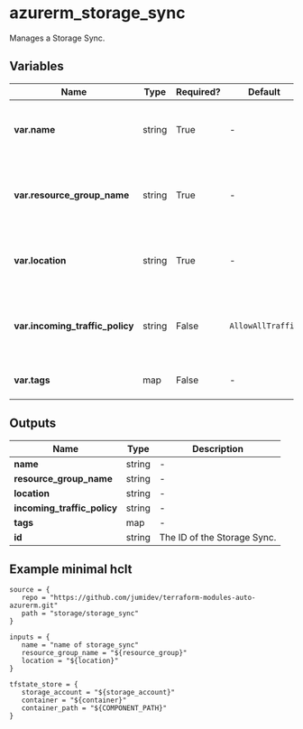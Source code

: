 # azurerm_storage_sync

Manages a Storage Sync.

## Variables

| Name | Type | Required? |  Default  |  possible values |  Description |
| ---- | ---- | --------- |  ----------- | ----------- | ----------- |
| **var.name** | string | True | -  |  -  |  The name which should be used for this Storage Sync. Changing this forces a new Storage Sync to be created. | 
| **var.resource_group_name** | string | True | -  |  -  |  The name of the Resource Group where the Storage Sync should exist. Changing this forces a new Storage Sync to be created. | 
| **var.location** | string | True | -  |  -  |  The Azure Region where the Storage Sync should exist. Changing this forces a new Storage Sync to be created. | 
| **var.incoming_traffic_policy** | string | False | `AllowAllTraffic`  |  `AllowAllTraffic`, `AllowVirtualNetworksOnly`  |  Incoming traffic policy. Possible values are `AllowAllTraffic` and `AllowVirtualNetworksOnly`. Defaults to `AllowAllTraffic`. | 
| **var.tags** | map | False | -  |  -  |  A mapping of tags which should be assigned to the Storage Sync. | 



## Outputs

| Name | Type | Description |
| ---- | ---- | --------- | 
| **name** | string  | - | 
| **resource_group_name** | string  | - | 
| **location** | string  | - | 
| **incoming_traffic_policy** | string  | - | 
| **tags** | map  | - | 
| **id** | string  | The ID of the Storage Sync. | 

## Example minimal hclt

```hcl
source = {
   repo = "https://github.com/jumidev/terraform-modules-auto-azurerm.git" 
   path = "storage/storage_sync" 
}

inputs = {
   name = "name of storage_sync" 
   resource_group_name = "${resource_group}" 
   location = "${location}" 
}

tfstate_store = {
   storage_account = "${storage_account}" 
   container = "${container}" 
   container_path = "${COMPONENT_PATH}" 
}


```